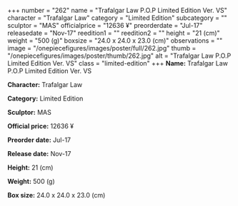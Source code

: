 +++
number = "262"
name = "Trafalgar Law P.O.P Limited Edition Ver. VS"
character = "Trafalgar Law"
category = "Limited Edition"
subcategory = ""
sculptor = "MAS"
officialprice = "12636 ¥"
preorderdate = "Jul-17"
releasedate = "Nov-17"
reedition1 = ""
reedition2 = ""
height = "21 (cm)"
weight = "500 (g)"
boxsize = "24.0 x 24.0 x 23.0 (cm)"
observations = ""
image = "/onepiecefigures/images/poster/full/262.jpg"
thumb = "/onepiecefigures/images/poster/thumb/262.jpg"
alt = "Trafalgar Law P.O.P Limited Edition Ver. VS"
class = "limited-edition"
+++
**Name:** Trafalgar Law P.O.P Limited Edition Ver. VS

**Character:** Trafalgar Law

**Category:** Limited Edition 

**Sculptor:** MAS

**Official price:** 12636 ¥

**Preorder date:** Jul-17

**Release date:** Nov-17

**Height:** 21 (cm)

**Weight:** 500 (g)

**Box size:** 24.0 x 24.0 x 23.0 (cm)
